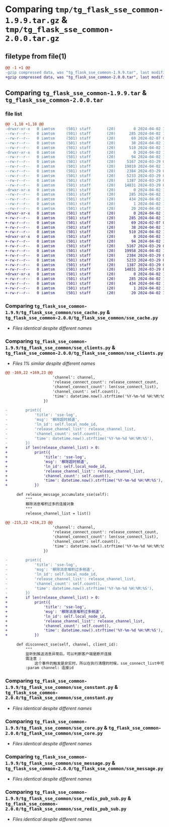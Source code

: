 # Comparing `tmp/tg_flask_sse_common-1.9.9.tar.gz` & `tmp/tg_flask_sse_common-2.0.0.tar.gz`

## filetype from file(1)

```diff
@@ -1 +1 @@
-gzip compressed data, was "tg_flask_sse_common-1.9.9.tar", last modified: Tue Apr  2 13:07:32 2024, max compression
+gzip compressed data, was "tg_flask_sse_common-2.0.0.tar", last modified: Tue Apr  2 13:19:30 2024, max compression
```

## Comparing `tg_flask_sse_common-1.9.9.tar` & `tg_flask_sse_common-2.0.0.tar`

### file list

```diff
@@ -1,18 +1,18 @@
-drwxr-xr-x   0 iamtsm     (501) staff       (20)        0 2024-04-02 13:07:32.046105 tg_flask_sse_common-1.9.9/
--rw-r--r--   0 iamtsm     (501) staff       (20)      285 2024-04-02 13:07:32.045882 tg_flask_sse_common-1.9.9/PKG-INFO
--rw-r--r--   0 iamtsm     (501) staff       (20)       69 2024-02-07 02:00:45.000000 tg_flask_sse_common-1.9.9/README.md
--rw-r--r--   0 iamtsm     (501) staff       (20)       38 2024-04-02 13:07:32.046145 tg_flask_sse_common-1.9.9/setup.cfg
--rw-r--r--   0 iamtsm     (501) staff       (20)      510 2024-04-02 13:07:29.000000 tg_flask_sse_common-1.9.9/setup.py
-drwxr-xr-x   0 iamtsm     (501) staff       (20)        0 2024-04-02 13:07:32.045002 tg_flask_sse_common-1.9.9/tg_flask_sse_common/
--rw-r--r--   0 iamtsm     (501) staff       (20)       94 2024-04-02 13:07:27.000000 tg_flask_sse_common-1.9.9/tg_flask_sse_common/__init__.py
--rw-r--r--   0 iamtsm     (501) staff       (20)     5167 2024-03-29 05:44:23.000000 tg_flask_sse_common-1.9.9/tg_flask_sse_common/sse_cache.py
--rw-r--r--   0 iamtsm     (501) staff       (20)    19810 2024-04-02 13:06:54.000000 tg_flask_sse_common-1.9.9/tg_flask_sse_common/sse_clients.py
--rw-r--r--   0 iamtsm     (501) staff       (20)     2384 2024-03-29 06:07:56.000000 tg_flask_sse_common-1.9.9/tg_flask_sse_common/sse_constant.py
--rw-r--r--   0 iamtsm     (501) staff       (20)     5233 2024-03-29 06:36:35.000000 tg_flask_sse_common-1.9.9/tg_flask_sse_common/sse_core.py
--rw-r--r--   0 iamtsm     (501) staff       (20)     1387 2024-03-29 06:10:28.000000 tg_flask_sse_common-1.9.9/tg_flask_sse_common/sse_message.py
--rw-r--r--   0 iamtsm     (501) staff       (20)    14831 2024-03-29 05:49:11.000000 tg_flask_sse_common-1.9.9/tg_flask_sse_common/sse_redis_pub_sub.py
-drwxr-xr-x   0 iamtsm     (501) staff       (20)        0 2024-04-02 13:07:32.045638 tg_flask_sse_common-1.9.9/tg_flask_sse_common.egg-info/
--rw-r--r--   0 iamtsm     (501) staff       (20)      285 2024-04-02 13:07:32.000000 tg_flask_sse_common-1.9.9/tg_flask_sse_common.egg-info/PKG-INFO
--rw-r--r--   0 iamtsm     (501) staff       (20)      434 2024-04-02 13:07:32.000000 tg_flask_sse_common-1.9.9/tg_flask_sse_common.egg-info/SOURCES.txt
--rw-r--r--   0 iamtsm     (501) staff       (20)        1 2024-04-02 13:07:32.000000 tg_flask_sse_common-1.9.9/tg_flask_sse_common.egg-info/dependency_links.txt
--rw-r--r--   0 iamtsm     (501) staff       (20)       20 2024-04-02 13:07:32.000000 tg_flask_sse_common-1.9.9/tg_flask_sse_common.egg-info/top_level.txt
+drwxr-xr-x   0 iamtsm     (501) staff       (20)        0 2024-04-02 13:19:30.532188 tg_flask_sse_common-2.0.0/
+-rw-r--r--   0 iamtsm     (501) staff       (20)      285 2024-04-02 13:19:30.531958 tg_flask_sse_common-2.0.0/PKG-INFO
+-rw-r--r--   0 iamtsm     (501) staff       (20)       69 2024-02-07 02:00:45.000000 tg_flask_sse_common-2.0.0/README.md
+-rw-r--r--   0 iamtsm     (501) staff       (20)       38 2024-04-02 13:19:30.532242 tg_flask_sse_common-2.0.0/setup.cfg
+-rw-r--r--   0 iamtsm     (501) staff       (20)      510 2024-04-02 13:19:14.000000 tg_flask_sse_common-2.0.0/setup.py
+drwxr-xr-x   0 iamtsm     (501) staff       (20)        0 2024-04-02 13:19:30.531022 tg_flask_sse_common-2.0.0/tg_flask_sse_common/
+-rw-r--r--   0 iamtsm     (501) staff       (20)       94 2024-04-02 13:19:10.000000 tg_flask_sse_common-2.0.0/tg_flask_sse_common/__init__.py
+-rw-r--r--   0 iamtsm     (501) staff       (20)     5167 2024-03-29 05:44:23.000000 tg_flask_sse_common-2.0.0/tg_flask_sse_common/sse_cache.py
+-rw-r--r--   0 iamtsm     (501) staff       (20)    19958 2024-04-02 13:18:29.000000 tg_flask_sse_common-2.0.0/tg_flask_sse_common/sse_clients.py
+-rw-r--r--   0 iamtsm     (501) staff       (20)     2384 2024-03-29 06:07:56.000000 tg_flask_sse_common-2.0.0/tg_flask_sse_common/sse_constant.py
+-rw-r--r--   0 iamtsm     (501) staff       (20)     5233 2024-03-29 06:36:35.000000 tg_flask_sse_common-2.0.0/tg_flask_sse_common/sse_core.py
+-rw-r--r--   0 iamtsm     (501) staff       (20)     1387 2024-03-29 06:10:28.000000 tg_flask_sse_common-2.0.0/tg_flask_sse_common/sse_message.py
+-rw-r--r--   0 iamtsm     (501) staff       (20)    14831 2024-03-29 05:49:11.000000 tg_flask_sse_common-2.0.0/tg_flask_sse_common/sse_redis_pub_sub.py
+drwxr-xr-x   0 iamtsm     (501) staff       (20)        0 2024-04-02 13:19:30.531725 tg_flask_sse_common-2.0.0/tg_flask_sse_common.egg-info/
+-rw-r--r--   0 iamtsm     (501) staff       (20)      285 2024-04-02 13:19:30.000000 tg_flask_sse_common-2.0.0/tg_flask_sse_common.egg-info/PKG-INFO
+-rw-r--r--   0 iamtsm     (501) staff       (20)      434 2024-04-02 13:19:30.000000 tg_flask_sse_common-2.0.0/tg_flask_sse_common.egg-info/SOURCES.txt
+-rw-r--r--   0 iamtsm     (501) staff       (20)        1 2024-04-02 13:19:30.000000 tg_flask_sse_common-2.0.0/tg_flask_sse_common.egg-info/dependency_links.txt
+-rw-r--r--   0 iamtsm     (501) staff       (20)       20 2024-04-02 13:19:30.000000 tg_flask_sse_common-2.0.0/tg_flask_sse_common.egg-info/top_level.txt
```

### Comparing `tg_flask_sse_common-1.9.9/tg_flask_sse_common/sse_cache.py` & `tg_flask_sse_common-2.0.0/tg_flask_sse_common/sse_cache.py`

 * *Files identical despite different names*

### Comparing `tg_flask_sse_common-1.9.9/tg_flask_sse_common/sse_clients.py` & `tg_flask_sse_common-2.0.0/tg_flask_sse_common/sse_clients.py`

 * *Files 1% similar despite different names*

```diff
@@ -169,22 +169,23 @@
                     'channel': channel,
                     'release_connect_count': release_connect_count,
                     'channel_connect_count': len(sse_connect_list),
                     'channel_count': self.count(),
                     'time': datetime.now().strftime('%Y-%m-%d %H:%M:%S'),
                 })
 
-        print({
-            'title': 'sse-log',
-            'msg': '移除超时频道',
-            'ln_id': self.local_node_id,
-            'release_channel_list': release_channel_list,
-            'channel_count': self.count(),
-            'time': datetime.now().strftime('%Y-%m-%d %H:%M:%S'),
-        })
+        if len(release_channel_list) > 0:
+            print({
+                'title': 'sse-log',
+                'msg': '移除超时频道',
+                'ln_id': self.local_node_id,
+                'release_channel_list': release_channel_list,
+                'channel_count': self.count(),
+                'time': datetime.now().strftime('%Y-%m-%d %H:%M:%S'),
+            })
 
     def release_message_accumulate_sse(self):
         """
         移除消息堆积过多的连接对象
         """
         release_channel_list = list()
 
@@ -215,22 +216,23 @@
                     'channel': channel,
                     'release_connect_count': release_connect_count,
                     'channel_connect_count': len(sse_connect_list),
                     'channel_count': self.count(),
                     'time': datetime.now().strftime('%Y-%m-%d %H:%M:%S'),
                 })
 
-        print({
-            'title': 'sse-log',
-            'msg': '移除消息堆积过多频道',
-            'ln_id': self.local_node_id,
-            'release_channel_list': release_channel_list,
-            'channel_count': self.count(),
-            'time': datetime.now().strftime('%Y-%m-%d %H:%M:%S'),
-        })
+        if len(release_channel_list) > 0:
+            print({
+                'title': 'sse-log',
+                'msg': '移除消息堆积过多频道',
+                'ln_id': self.local_node_id,
+                'release_channel_list': release_channel_list,
+                'channel_count': self.count(),
+                'time': datetime.now().strftime('%Y-%m-%d %H:%M:%S'),
+            })
 
     def disconnect_sse(self, channel, client_id):
         """
         监听到推送消息异常后，可以判断客户端是断开连接
         需注意 :
             这个事件的触发是非实时，所以在执行清理的时候，sse_connect_list中可能存在多个连接对象
         :param channel: 连接id
```

### Comparing `tg_flask_sse_common-1.9.9/tg_flask_sse_common/sse_constant.py` & `tg_flask_sse_common-2.0.0/tg_flask_sse_common/sse_constant.py`

 * *Files identical despite different names*

### Comparing `tg_flask_sse_common-1.9.9/tg_flask_sse_common/sse_core.py` & `tg_flask_sse_common-2.0.0/tg_flask_sse_common/sse_core.py`

 * *Files identical despite different names*

### Comparing `tg_flask_sse_common-1.9.9/tg_flask_sse_common/sse_message.py` & `tg_flask_sse_common-2.0.0/tg_flask_sse_common/sse_message.py`

 * *Files identical despite different names*

### Comparing `tg_flask_sse_common-1.9.9/tg_flask_sse_common/sse_redis_pub_sub.py` & `tg_flask_sse_common-2.0.0/tg_flask_sse_common/sse_redis_pub_sub.py`

 * *Files identical despite different names*

